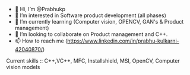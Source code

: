 - 👋 Hi, I’m @Prabhukp
- 👀 I’m interested in Software product development (all phases) 
- 🌱 I’m currently learning (Computer vision, OPENCV, GAN's & Product management)
- 💞️ I’m looking to collaborate on Product management and C++.
- 📫 How to reach me (https://www.linkedin.com/in/prabhu-kulkarni-42040870/)

Current skills ::
C++,VC++, MFC, Installshield, MSI, OpenCV, Computer vision models

<!---
Prabhukp/Prabhukp is a ✨ special ✨ repository because its `README.md` (this file) appears on your GitHub profile.
You can click the Preview link to take a look at your changes.
--->
